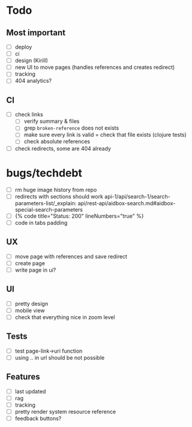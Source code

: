 # Todo

## Most important

- [ ] deploy
- [ ] ci
- [ ] design (Kirill)
- [ ] new UI to move pages (handles references and creates redirect)
- [ ] tracking
- [ ] 404 analytics?

## CI

- [ ] check links
  - [ ] verify summary & files
  - [ ] grep `broken-reference` does not exists
  - [ ] make sure every link is valid = check that file exists (clojure tests)
  - [ ] check absolute references
- [ ] check redirects, some are 404 already

# bugs/techdebt

- [ ] rm huge image history from repo
- [ ] redirects with sections should work api-1/api/search-1/search-parameters-list/\_explain: api/rest-api/aidbox-search.md#aidbox-special-search-parameters
- [ ] {% code title="Status: 200" lineNumbers="true" %}
- [ ] code in tabs padding

## UX

- [ ] move page with references and save redirect
- [ ] create page
- [ ] write page in ui?

## UI

- [ ] pretty design
- [ ] mobile view
- [ ] check that everything nice in zoom level

## Tests

- [ ] test page-link->uri function
- [ ] using .. in url should be not possible

## Features

- [ ] last updated
- [ ] rag
- [ ] tracking
- [ ] pretty render system resource reference
- [ ] feedback buttons?
